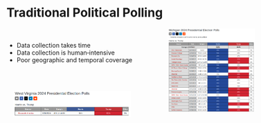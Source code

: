 # Traditional Political Polling

<div style="display:flex; align-items:flex-start; justify-content:space-between;">
  <!-- Left column: list & WV figure -->
  <div style="flex:0 0 65%; max-width:60%; padding-right:30px;">
    <br>
    <ul>
      <li v-click="1">Data collection takes time</li>
      <li v-click="2">Data collection is human‐intensive</li>
      <li v-click="3">Poor geographic and temporal coverage</li>
    </ul>
    <br>
    <div style="margin-top:2rem; text-align:center;">
      <img src="../../figures/west-virginia-polls.png" alt="West Virginia Polls" style="max-width:90%; height:auto;" v-click="4" />
    </div>
  </div>
  <!-- Right column: Michigan figure -->
  <div style="flex:0 0 40%; text-align:right;">
    <img src="../../figures/michigan-polls.png" alt="Michigan Polls" style="max-width:100%; height:auto; margin-right:-40px;" v-click="5" />
  </div>
</div>

<SlideCurrentNo class="absolute bottom-8 right-10"/>

<style scoped>
.nested-gray {
  font-size: 0.8em;
  color: #555555 !important;
}
</style>

<!--
This project is about a new way to do political polling.

I'll start by pointing out some of the downsides of traditional approaches to polling.

First, data collection takes time. There's typically a high latency between commissioning a poll and getting results.

Second, data collection is a human-intensive process, so scaling to collect more data is costly.

Finally, traditional polling offers poor geographic and temporal coverage. Polls are restricted to a few key areas immediately before an election, which means many locations go unpolled for weeks or months.

What I'm about to show is the complete list of polls commissioned in the state of WV in the last 3 months before the election.

Just one. Now here's the same list...

In the context of US presidential elections, this discrepancy makes sense.

But it does mean that we're leaving potentially valuable data and valuable insights on the table.

If we were to have access to much more data, we might be able to learn a lot more.
-->